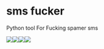 # sms fucker
Python tool For Fucking spamer sms

<img src="https://img.shields.io/badge/python-%203.7-blue"><img src="https://img.shields.io/github/license/masihgh/smsfucker?color=red"><img src="https://img.shields.io/badge/Version-1.0-blueviolet"><img src="https://img.shields.io/github/forks/masihgh/smsfucker?style=social">
